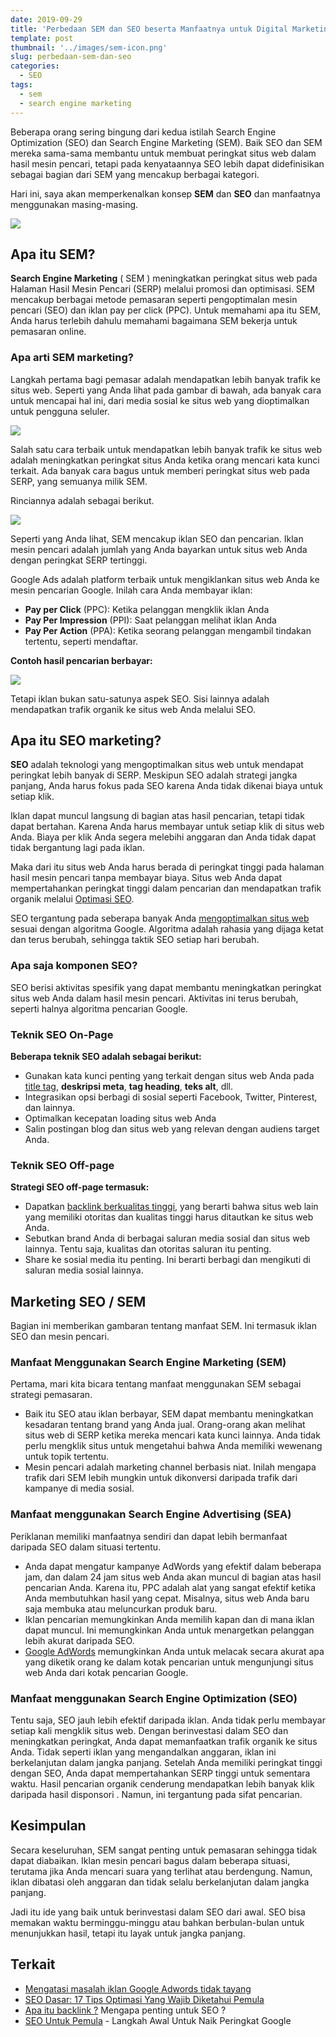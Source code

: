 ```yaml
---
date: 2019-09-29
title: 'Perbedaan SEM dan SEO beserta Manfaatnya untuk Digital Marketing'
template: post
thumbnail: '../images/sem-icon.png'
slug: perbedaan-sem-dan-seo
categories:
  - SEO
tags:
  - sem
  - search engine marketing
---
```


Beberapa orang sering bingung dari kedua istilah Search Engine Optimization (SEO) dan Search Engine Marketing (SEM). Baik SEO dan SEM mereka sama-sama membantu untuk membuat peringkat situs web dalam hasil mesin pencari, tetapi pada kenyataannya SEO lebih dapat didefinisikan sebagai bagian dari SEM yang mencakup berbagai kategori.

Hari ini, saya akan memperkenalkan konsep **SEM** dan **SEO** dan manfaatnya menggunakan masing-masing.

![](../images/search.png)

## Apa itu SEM?

**Search Engine Marketing** ( SEM ) meningkatkan peringkat situs web pada Halaman Hasil Mesin Pencari (SERP) melalui promosi dan optimisasi. SEM mencakup berbagai metode pemasaran seperti pengoptimalan mesin pencari (SEO) dan iklan pay per click (PPC). Untuk memahami apa itu SEM, Anda harus terlebih dahulu memahami bagaimana SEM bekerja untuk pemasaran online.

### Apa arti SEM marketing?

Langkah pertama bagi pemasar adalah mendapatkan lebih banyak trafik ke situs web. Seperti yang Anda lihat pada gambar di bawah, ada banyak cara untuk mencapai hal ini, dari media sosial ke situs web yang dioptimalkan untuk pengguna seluler. 

![](../images/sem.png)

Salah satu cara terbaik untuk mendapatkan lebih banyak trafik ke situs web adalah meningkatkan peringkat situs Anda ketika orang mencari kata kunci terkait. Ada banyak cara bagus untuk memberi peringkat situs web pada SERP, yang semuanya milik SEM. 

Rinciannya adalah sebagai berikut.

![](../images/sem-marketing.png)

Seperti yang Anda lihat, SEM mencakup iklan SEO dan pencarian. Iklan mesin pencari adalah jumlah yang Anda bayarkan untuk situs web Anda dengan peringkat SERP tertinggi.

Google Ads adalah platform terbaik untuk mengiklankan situs web Anda ke mesin pencarian Google. Inilah cara Anda membayar iklan: 

- **Pay per Click** (PPC): Ketika pelanggan mengklik iklan Anda
- **Pay Per Impression** (PPI): Saat pelanggan melihat iklan Anda
- **Pay Per Action** (PPA): Ketika seorang pelanggan mengambil tindakan tertentu, seperti mendaftar.

**Contoh hasil pencarian berbayar:**

![](../images/sem-dan-seo.png)

Tetapi iklan bukan satu-satunya aspek SEO. Sisi lainnya adalah mendapatkan trafik organik ke situs web Anda melalui SEO. 

## Apa itu SEO marketing?

**SEO** adalah teknologi yang mengoptimalkan situs web untuk mendapat peringkat lebih banyak di SERP. Meskipun SEO adalah strategi jangka panjang, Anda harus fokus pada SEO karena Anda tidak dikenai biaya untuk setiap klik. 

Iklan dapat muncul langsung di bagian atas hasil pencarian, tetapi tidak dapat bertahan. Karena Anda harus membayar untuk setiap klik di situs web Anda. Biaya per klik Anda segera melebihi anggaran dan Anda tidak dapat tidak bergantung lagi pada iklan. 

Maka dari itu situs web Anda harus berada di peringkat tinggi pada halaman hasil mesin pencari tanpa membayar biaya. Situs web Anda dapat mempertahankan peringkat tinggi dalam pencarian dan mendapatkan trafik organik melalui [Optimasi SEO](https://www.aradechoco.com/seo-dasar-untuk-pemula/). 

SEO tergantung pada seberapa banyak Anda [mengoptimalkan situs web](https://www.aradechoco.com/SEO-untuk-pemula/) sesuai dengan algoritma Google. Algoritma adalah rahasia yang dijaga ketat dan terus berubah, sehingga taktik SEO setiap hari berubah. 

### Apa saja komponen SEO? 

SEO berisi aktivitas spesifik yang dapat membantu meningkatkan peringkat situs web Anda dalam hasil mesin pencari. Aktivitas ini terus berubah, seperti halnya algoritma pencarian Google.

### Teknik SEO On-Page

**Beberapa teknik SEO adalah sebagai berikut:**

- Gunakan kata kunci penting yang terkait dengan situs web Anda pada [title tag](https://www.aradechoco.com/optimasi-meta-tag/), **deskripsi meta**, **tag heading**, **teks alt**, dll.
- Integrasikan opsi berbagi di sosial seperti Facebook, Twitter, Pinterest, dan lainnya.
- Optimalkan kecepatan loading situs web Anda
- Salin postingan blog dan situs web yang relevan dengan audiens target Anda.

### Teknik SEO Off-page

**Strategi SEO off-page termasuk:**

- Dapatkan [backlink berkualitas tinggi](https://www.aradechoco.com/apa-itu-backlink/), yang berarti bahwa situs web lain yang memiliki otoritas dan kualitas tinggi harus ditautkan ke situs web Anda. 
- Sebutkan brand Anda di berbagai saluran media sosial dan situs web lainnya. Tentu saja, kualitas dan otoritas saluran itu penting.
- Share ke sosial media itu penting. Ini berarti berbagi dan mengikuti di saluran media sosial lainnya.

## Marketing SEO / SEM

Bagian ini memberikan gambaran tentang manfaat SEM. Ini termasuk iklan SEO dan mesin pencari.

### Manfaat Menggunakan Search Engine Marketing (SEM)

Pertama, mari kita bicara tentang manfaat menggunakan SEM sebagai strategi pemasaran.

- Baik itu SEO atau iklan berbayar, SEM dapat membantu meningkatkan kesadaran tentang brand yang Anda jual. Orang-orang akan melihat situs web di SERP ketika mereka mencari kata kunci lainnya. Anda tidak perlu mengklik situs untuk mengetahui bahwa Anda memiliki wewenang untuk topik tertentu.
- Mesin pencari adalah marketing channel berbasis niat. Inilah mengapa trafik dari SEM lebih mungkin untuk dikonversi daripada trafik dari kampanye di media sosial. 

### Manfaat menggunakan Search Engine Advertising (SEA)

Periklanan memiliki manfaatnya sendiri dan dapat lebih bermanfaat daripada SEO dalam situasi tertentu.

- Anda dapat mengatur kampanye AdWords yang efektif dalam beberapa jam, dan dalam 24 jam situs web Anda akan muncul di bagian atas hasil pencarian Anda. Karena itu, PPC adalah alat yang sangat efektif ketika Anda membutuhkan hasil yang cepat. Misalnya, situs web Anda baru saja membuka atau meluncurkan produk baru.
- Iklan pencarian memungkinkan Anda memilih kapan dan di mana iklan dapat muncul. Ini memungkinkan Anda untuk menargetkan pelanggan lebih akurat daripada SEO.
- [Google AdWords](https://www.aradechoco.com/google-adwords/) memungkinkan Anda untuk melacak secara akurat apa yang diketik orang ke dalam kotak pencarian untuk mengunjungi situs web Anda dari kotak pencarian Google.

### Manfaat menggunakan Search Engine Optimization (SEO)

Tentu saja, SEO jauh lebih efektif daripada iklan. Anda tidak perlu membayar setiap kali mengklik situs web. Dengan berinvestasi dalam SEO dan meningkatkan peringkat, Anda dapat memanfaatkan trafik organik ke situs Anda.
Tidak seperti iklan yang mengandalkan anggaran, iklan ini berkelanjutan dalam jangka panjang. Setelah Anda memiliki peringkat tinggi dengan SEO, Anda dapat mempertahankan SERP tinggi untuk sementara waktu.
Hasil pencarian organik cenderung mendapatkan lebih banyak klik daripada hasil disponsori . Namun, ini tergantung pada sifat pencarian.

## Kesimpulan

Secara keseluruhan, SEM sangat penting untuk pemasaran sehingga tidak dapat diabaikan. Iklan mesin pencari bagus dalam beberapa situasi, terutama jika Anda mencari suara yang terlihat atau berdengung. Namun, iklan dibatasi oleh anggaran dan tidak selalu berkelanjutan dalam jangka panjang.

Jadi itu ide yang baik untuk berinvestasi dalam SEO dari awal. SEO bisa memakan waktu berminggu-minggu atau bahkan berbulan-bulan untuk menunjukkan hasil, tetapi itu layak untuk jangka panjang. 

## Terkait

- [Mengatasi masalah iklan Google Adwords tidak tayang](https://www.aradechoco.com/google-adwords/)
- [SEO Dasar: 17 Tips Optimasi Yang Wajib Diketahui Pemula](https://www.aradechoco.com/seo-dasar-untuk-pemula/)
- [Apa itu backlink ?](https://www.aradechoco.com/apa-itu-backlink/) Mengapa penting untuk SEO ?
- [SEO Untuk Pemula](https://www.aradechoco.com/SEO-untuk-pemula/) - Langkah Awal Untuk Naik Peringkat Google 

